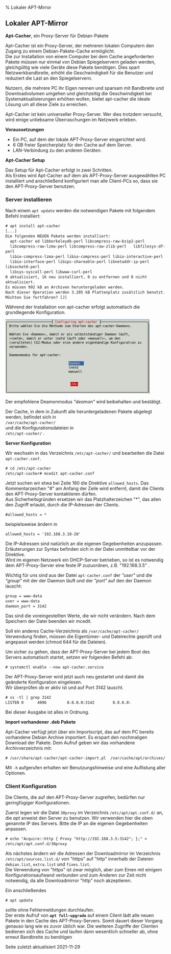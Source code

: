 % Lokaler APT-Mirror

## Lokaler APT-Mirror

**Apt-Cacher**, ein Proxy-Server für Debian-Pakete

Apt-Cacher ist ein Proxy-Server, der mehreren lokalen Computern den Zugang zu
einem Debian-Pakete-Cache ermöglicht.  
Die zur Installation von einem Computer bei dem Cache angeforderten Pakete müssen nur einmal von Debian Spiegelservern geladen werden, gleichgültig wie viele Geräte diese Pakete benötigen. Dies spart Netzwerkbandbreite, erhöht die Geschwindigkeit für die Benutzer und reduziert die Last an den Spiegelservern.

Nutzern, die mehrere PC ihr Eigen nennen und sparsam mit Bandbreite und Downloadvolumen umgehen und gleichzeitig die Geschwindigkeit bei Systemaktualisierungen erhöhen wollen, bietet apt-cacher die ideale Lösung um all diese Ziele zu erreichen.

Apt-Cacher ist kein universeller Proxy-Server. Wer dies trotzdem versucht, wird einige unliebsame Überraschungen im Netzwerk erleben.

**Voraussetzungen**

+ Ein PC, auf dem der lokale APT-Proxy-Server eingerichtet wird.
+ 6 GB freier Speicherplatz für den Cache auf dem Server.
+ LAN-Verbindung zu den anderen Geräten.

**Apt-Cacher Setup**

Das Setup für Apt-Cacher erfolgt in zwei Schritten.  
Als Erstes wird Apt-Cacher auf dem als APT-Proxy-Server ausgewählten PC installiert und anschließend konfiguriert man alle Client-PCs so, dass sie den APT-Proxy-Server benutzen.

### Server installieren

Nach einem `apt update` werden die notwendigen Pakete mit folgendem Befehl installiert:

~~~
# apt install apt-cacher
[...]
Die folgenden NEUEN Pakete werden installiert:
  apt-cacher ed libberkeleydb-perl libcompress-raw-bzip2-perl
  libcompress-raw-lzma-perl libcompress-raw-zlib-perl   libfilesys-df-perl
  libio-compress-lzma-perl libio-compress-perl libio-interactive-perl
  libio-interface-perl libipc-shareable-perl libnetaddr-ip-perl libsocket6-perl
  libsys-syscall-perl libwww-curl-perl
0 aktualisiert, 16 neu installiert, 0 zu entfernen und 0 nicht aktualisiert.
Es müssen 992 kB an Archiven heruntergeladen werden.
Nach dieser Operation werden 3.205 kB Plattenplatz zusätzlich benutzt.
Möchten Sie fortfahren? [J]
~~~

Während der Installation von apt-cacher erfolgt automatisch die grundlegende Konfiguration.

![Konfiguration von apt-cacher](./images/apt-localmirror/apt-cacher-config.png)

Der empfohlene Deamonmodus *"deamon"* wird beibehalten und bestätigt.

Der Cache, in dem in Zukunft alle heruntergeladenen Pakete abgelegt werden, befindet sich in  
`/var/cache/apt-cacher/`  
und die Konfigurationsdateien in  
`/etc/apt-cacher/` .

**Server Konfiguration**

Wir wechseln in das Verzeichnis `/etc/apt-cacher/` und bearbeiten die Datei `apt-cacher.conf`.

~~~
# cd /etc/apt-cacher
/etc/apt-cacher# mcedit apt-cacher.conf
~~~

Jetzt suchen wir etwa bei Zeile 160 die Direktive `allowed_hosts`. Das Kommentarzeichen "#" am Anfang der Zeile wird entfernt, damit die Clients den APT-Proxy-Server kontaktieren dürfen.  
Aus Sicherheitsgründen ersetzen wir das Platzhalterzeichen "\*", das allen den Zugriff erlaubt, durch die IP-Adressen der Clients.

~~~
#allowed_hosts = *
~~~

beispielsweise ändern in

~~~
allowed_hosts = '192.168.3.10-20'
~~~

Die IP-Adressen sind natürlich an die eigenen Gegebenheiten anzupassen. Erläuterungen zur Syntax befinden sich in der Datei unmittelbar vor der Direktive.  
Wird im eigenen Netzwerk ein DHCP-Server betrieben, so ist es notwendig dem APT-Proxy-Server eine feste IP zuzuordnen, z.B. "192.168.3.5" .

Wichtig für uns sind aus der Datei `apt-cacher.conf` der *"user"* und die *"group"* mit der der Daemon läuft und der *"port"* auf den der Daemon lauscht:

~~~
group = www-data
user = www-data
daemon_port = 3142
~~~

Das sind die voreingestellten Werte, die wir nicht verändern. Nach dem Speichern der Datei beenden wir mcedit.

Soll ein anderes Cache-Verzeichnis als `/var/cache/apt-cacher/` Verwendung finden, müssen die Eigentümer- und Dateirechte geprüft und angepasst werden (chmod 644 für die Dateien).

Um sicher zu gehen, dass der APT-Proxy-Server bei jedem Boot des Servers automatisch startet, setzen wir folgenden Befehl ab:

~~~
# systemctl enable --now apt-cacher.service
~~~

Der APT-Proxy-Server wird jetzt auch neu gestartet und damit die geänderte Konfiguration eingelesen.  
Wir überprüfen ob er aktiv ist und auf Port 3142 lauscht.

~~~
# ss -tl | grep 3142
LISTEN 0      4096         0.0.0.0:3142        0.0.0.0:
~~~

Bei dieser Ausgabe ist alles in Ordnung.

**Import vorhandener .deb Pakete**

Apt-Cacher verfügt jetzt über ein Importscript, das auf dem PC bereits vorhandene Debian Archive importiert. Es erspart den nochmaligen Download der Pakete. Dem Aufruf geben wir das vorhandene Archivverzeichnis mit:

~~~
# /usr/share/apt-cacher/apt-cacher-import.pl  /var/cache/apt/archives/
~~~

Mit `-h` aufgerufen erhalten wir Benutzungshinweise und eine Auflistung aller Optionen.

### Client Konfiguration

Die Clients, die auf den APT-Proxy-Server zugreifen, bedürfen nur geringfügiger Konfigurationen.

Zuerst legen wir die Datei `30proxy` im Verzeichnis `/etc/apt/apt.conf.d/` an, die *apt* anweist den Server zu benutzen. Wir verwenden hier die oben genannte IP des Servers. Bitte die IP an die eigenen Gegebenheiten anpassen.

~~~
# echo "Acquire::http { Proxy "http://192.168.3.5:3142"; };" > /etc/apt/apt.conf.d/30proxy
~~~

Als nächstes ändern wir die Adressen der Downloadmirror im Verzeichnis `/etc/apt/sources.list.d/` von "https" auf "http" innerhalb der Dateien `debian.list`, `extra.list` und `fixes.list`.  
Die Verwendung von "https" ist zwar möglich, aber zum Einen mit einigem Konfigurationsaufwand verbunden und zum Anderen zur Zeit nicht notwendig, da alle Downloadmirror "http" noch akzeptieren.

Ein anschließendes

~~~
# apt update
~~~

sollte ohne Fehlermeldungen durchlaufen.  
Der erste Aufruf von **`apt full-upgrade`** auf einem Client lädt alle neuen Pakete in den Cache des APT-Proxy-Servers. Somit dauert dieser Vorgang genauso lang wie es zuvor üblich war. Die weiteren Zugriffe der Clienten bedienen sich des Cache und laufen dann wesentlich schneller ab, ohne erneut Bandbreite zu benötigen

<div id="rev">Seite zuletzt aktualisiert 2021-11-29</div>
